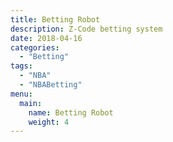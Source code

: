 ```yaml
---
title: Betting Robot
description: Z-Code betting system
date: 2018-04-16
categories:
  - "Betting"
tags:
  - "NBA"
  - "NBABetting"
menu:
  main:
    name: Betting Robot 
    weight: 4
---
```

